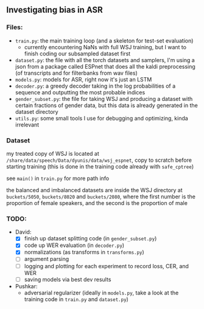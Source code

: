 ## Investigating bias in ASR

### Files:
- `train.py`: the main training loop (and a skeleton for test-set evaluation)
  - currently encountering NaNs with full WSJ training, but I want to finish 
    coding our subsampled dataset first
- `dataset.py`: the file with all the torch datasets and samplers, I'm using 
  a json from a package called ESPnet that does all the kaldi preprocessing (of
  transcripts and for filterbanks from wav files)
- `models.py`: models for ASR, right now it's just an LSTM
- `decoder.py`: a greedy decoder taking in the log probabilities of a sequence
  and outputting the most probable indices
- `gender_subset.py`: the file for taking WSJ and producing a dataset with 
  certain fractions of gender data, but this data is already generated in the
  dataset directory
- `utils.py`: some small tools I use for debugging and optimizing, kinda 
  irrelevant

### Dataset
my treated copy of WSJ is located at `/share/data/speech/Data/dyunis/data/wsj_espnet`,
copy to scratch before starting training (this is done in the training code 
already with `safe_cptree`)

see `main()` in `train.py` for more path info

the balanced and imbalanced datasets are inside the WSJ directory at 
`buckets/5050`, `buckets/8020` and `buckets/2080`, where the first number is 
the proportion of female speakers, and the second is the proportion of male

### TODO:
- David:
  - [x] finish up dataset splitting code (in `gender_subset.py`)
  - [x] code up WER evaluation (in `decoder.py`)
  - [x] normalizations (as transforms in `transforms.py`)
  - [ ] argument parsing
  - [ ] logging and plotting for each experiment to record loss, CER, and WER
  - [ ] saving models via best dev results
- Pushkar:
  - adversarial regularizer (ideally in `models.py`, take a look at the training
    code in `train.py` and `dataset.py`)

